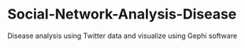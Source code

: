 # Social-Network-Analysis-Disease
Disease analysis using Twitter data and visualize using Gephi software
